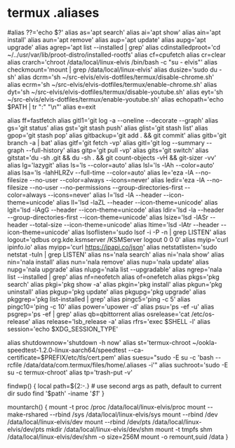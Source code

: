# termux .aliases

#alias ??='echo $?'
alias as='apt search'
alias ai='apt show'
alias ain='apt install'
alias aun='apt remove'
alias aup='apt update'
alias aupg='apt upgrade'
alias agrep='apt list --installed | grep'
alias cdinstalledproot='cd ~/../usr/var/lib/proot-distro/installed-rootfs'
alias cf=cpufetch
alias cr=clear
alias crarch='chroot /data/local/linux-elvis /bin/bash -c "su - elvis"'
alias checkmount='mount | grep /data/local/linux-elvis'
alias dusize='sudo du -sh'
alias dcrm='sh ~/src-elvis/elvis-dotfiles/termux/disable-chrome.sh'
alias ecrm='sh ~/src-elvis/elvis-dotfiles/termux/enable-chrome.sh'
alias dyt='sh ~/src-elvis/elvis-dotfiles/termux/disable-youtube.sh'
alias eyt='sh ~/src-elvis/elvis-dotfiles/termux/enable-youtube.sh'
alias echopath='echo $PATH | tr ":" "\n"'
alias e=exit

alias ff=fastfetch
alias gitl1='git log -a --oneline --decorate --graph'
alias gs='git status'
alias gst='git stash push'
alias glist='git stash list'
alias gpop='git stash pop'
alias gitbackup='git add . && git commit'
alias gitb='git branch -a | bat'
alias gitf='git fetch -vp'
alias gitl='git log --summary --graph --full-history'
alias gitp='git pull -vp'
alias gits='git switch'
alias gitstat='du -sh .git && du -sh . && git count-objects -vH && git-sizer -vv'
alias lg='lazygit'
alias ls='ls --color=auto'
alias lsl='ls -lAh --color=auto'
alias lsa='ls -lahHLRZv --full-time --color=auto'
alias le='eza -lA --no-filesize --no-user --color=always --icons=never'
alias ledir='eza -lA --no-filesize --no-user --no-permissions --group-directories-first --color=always --icons=never'
alias l='lsd -lA --header --icon-theme=unicode'
alias ll='lsd -laZL --header --icon-theme=unicode'
alias lgit='lsd -lAgG --header --icon-theme=unicode'
alias ldir='lsd -la --header --group-directories-first --icon-theme=unicode'
alias lsize='lsd -lASr --header --total-size --icon-theme=unicode'
alias ltime='lsd -lAtr --header --icon-theme=unicode'
alias lsoflisten='sudo lsof -i -P -n | grep LISTEN'
alias logout='qdbus org.kde.ksmserver /KSMServer logout 0 0 0'
alias myip='curl ipinfo.io'
alias myipp='curl https://ipapi.co/json'
alias netstatlisten='sudo netstat -tuln | grep LISTEN'
alias ns='nala search'
alias ni='nala show'
alias nin='nala install'
alias nun='nala remove'
alias nup='nala update'
alias nupg='nala upgrade'
alias nlupg='nala list --upgradable'
alias ngrep='nala list --installed | grep'
alias nf=neofetch
alias of=onefetch
alias pkgs='pkg search'
alias pkgi='pkg show -a'
alias pkgin='pkg install'
alias pkgun='pkg uninstall'
alias pkgup='pkg update'
alias pkgupg='pkg upgrade'
alias pkggrep='pkg list-installed | grep'
alias pingc5='ping -c 5'
alias pingc10='ping -c 10'
alias power='upower -d'
alias psu='ps -ef -u'
alias psgrep='ps -ef | grep'
alias qb=qbittorrent
alias osrelease='cat /etc/os-release'
alias release='lsb_release -a'
alias rfrs='exec $SHELL -l'
alias session='echo $XDG_SESSION_TYPE'

alias shutdownnow='shutdown -h now'
alias st='termux-chroot ~/ookla-speedtest-1.2.0-linux-aarch64/speedtest --ca-certificate=$PREFIX/etc/tls/cert.pem'
alias suesu="sudo -E su -c 'bash --rcfile /data/data/com.termux/files/home/.aliases -i'"
alias suchroot='sudo -E su -c termux-chroot'
alias tp='trash-put -v'

findwp() {
	local path=${2:-.} # use second args as path, default to current dir
	sudo find '$path' -iname '*$1*'
}

mountarch() {
    mount -t proc /proc /data/local/linux-elvis/proc
    mount --make-rshared --rbind /sys /data/local/linux-elvis/sys
    mount --rbind /dev /data/local/linux-elvis/dev
    mount --rbind /dev/pts /data/local/linux-elvis/dev/pts
    mkdir /data/local/linux-elvis/dev/shm
    mount -t tmpfs shm /data/local/linux-elvis/dev/shm -o size=256M
    mount -o remount,suid /data
}


